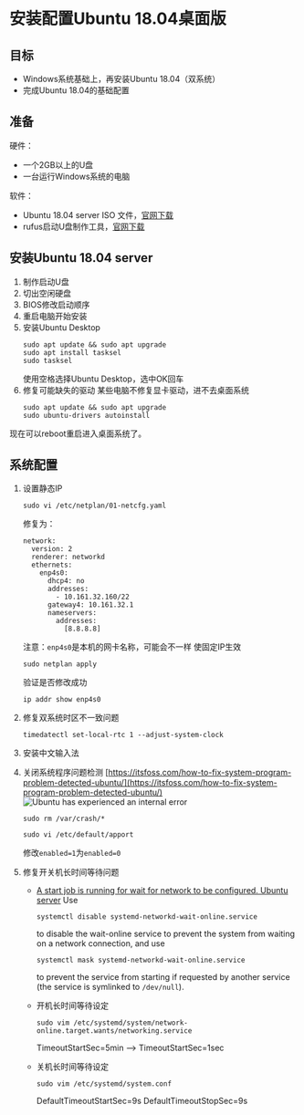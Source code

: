 # 安装配置Ubuntu 18.04桌面版

## 目标

- Windows系统基础上，再安装Ubuntu 18.04（双系统）
- 完成Ubuntu 18.04的基础配置

## 准备

硬件：
- 一个2GB以上的U盘
- 一台运行Windows系统的电脑

软件：
- Ubuntu 18.04 server ISO 文件，[官网下载](https://ubuntu.com/download/server)
- rufus启动U盘制作工具，[官网下载](https://rufus.ie/)

## 安装Ubuntu 18.04 server

1. 制作启动U盘
2. 切出空闲硬盘
3. BIOS修改启动顺序
4. 重启电脑开始安装
5. 安装Ubuntu Desktop
	```
	sudo apt update && sudo apt upgrade
	sudo apt install tasksel
	sudo tasksel
	```
	使用空格选择Ubuntu Desktop，选中OK回车
6. 修复可能缺失的驱动
	某些电脑不修复显卡驱动，进不去桌面系统
	```
	sudo apt update && sudo apt upgrade
	sudo ubuntu-drivers autoinstall
	```
现在可以reboot重启进入桌面系统了。

## 系统配置

1. 设置静态IP
	```
	sudo vi /etc/netplan/01-netcfg.yaml
	```
	
	修复为：
	```
	network:
	  version: 2
	  renderer: networkd
	  ethernets:
	    enp4s0:
	      dhcp4: no
	      addresses:
	        - 10.161.32.160/22
	      gateway4: 10.161.32.1
	      nameservers:
	        addresses:
	          [8.8.8.8]
	```

   注意：`enp4s0`是本机的网卡名称，可能会不一样
   使固定IP生效 
	```
	sudo netplan apply
	```
	验证是否修改成功
	```
	ip addr show enp4s0
	```

2. 修复双系统时区不一致问题
	```
	timedatectl set-local-rtc 1 --adjust-system-clock
	```
3. 安装中文输入法
4. 关闭系统程序问题检测
	[https://itsfoss.com/how-to-fix-system-program-problem-detected-ubuntu/](https://itsfoss.com/how-to-fix-system-program-problem-detected-ubuntu/)
![Ubuntu has experienced an internal error](https://i2.wp.com/itsfoss.com/wp-content/uploads/2015/07/Ubuntu_Internal_error.png?ssl=1)
	```
	sudo rm /var/crash/*
	```
	```
	sudo vi /etc/default/apport
	```
	修改`enabled=1`为`enabled=0`
5. 修复开关机长时间等待问题
	- [A start job is running for wait for network to be configured. Ubuntu server](https://askubuntu.com/questions/972215/a-start-job-is-running-for-wait-for-network-to-be-configured-ubuntu-server-17-1)
		Use
		```
		systemctl disable systemd-networkd-wait-online.service
		```
		to disable the wait-online service to prevent the system from waiting on a network connection, and use
		```
		systemctl mask systemd-networkd-wait-online.service
		```
		to prevent the service from starting if requested by another service (the service is symlinked to  `/dev/null`).
	- 开机长时间等待设定
		```
		sudo vim /etc/systemd/system/network-online.target.wants/networking.service
		```
				    
		TimeoutStartSec=5min --> TimeoutStartSec=1sec
	- 关机长时间等待设定  
		```
		sudo vim /etc/systemd/system.conf
		```
		DefaultTimeoutStartSec=9s
		DefaultTimeoutStopSec=9s
<!--stackedit_data:
eyJoaXN0b3J5IjpbMTY2NzIyOTkyMiwtODQ5MDYwNSwxNjc0NT
k0NzQ0LDIwMzg0MTg5NTcsNDQyMzk3NjQzXX0=
-->